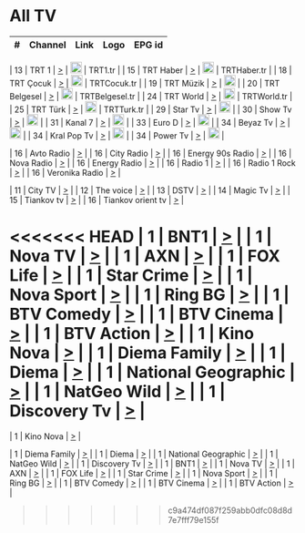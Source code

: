 <h1>All TV</h1>

| #   | Channel        | Link  | Logo | EPG id |
|:---:|:--------------:|:-----:|:----:|:------:|

| 13  | TRT 1            | [>](https://tv-trt1.medya.trt.com.tr/master.m3u8) | <img height="20" src="https://i.imgur.com/j786OLG.png"/> | TRT1.tr |
| 15  | TRT Haber        | [>](https://tv-trthaber.medya.trt.com.tr/master.m3u8) | <img height="20" src="https://i.imgur.com/OVfo8Ab.png"/> | TRTHaber.tr |
| 18  | TRT Çocuk        | [>](https://tv-trtcocuk.medya.trt.com.tr/master.m3u8) | <img height="20" src="https://i.imgur.com/QLFmD6d.png"/> | TRTCocuk.tr |
| 19  | TRT Müzik        | [>](https://tv-trtmuzik.medya.trt.com.tr/master.m3u8) | <img height="20" src="https://i.imgur.com/fIVFCEd.png"/> |
| 20  | TRT Belgesel     | [>](https://tv-trtbelgesel.medya.trt.com.tr/master.m3u8) | <img height="20" src="https://i.imgur.com/MGO87pe.png"/> | TRTBelgesel.tr |
| 24  | TRT World        | [>](https://tv-trtworld.medya.trt.com.tr/master.m3u8) | <img height="20" src="https://i.imgur.com/JEA2xpv.png"/> | TRTWorld.tr |
| 25  | TRT Türk         | [>](https://tv-trtturk.medya.trt.com.tr/master.m3u8) | <img height="20" src="https://i.imgur.com/OSTOQNw.png"/> | TRTTurk.tr |
| 29  | Star Tv   | [>](https://dogus-live.daioncdn.net/startv/startv_360p.m3u8) | <img height="20" src="https://i.imgur.com/IebUZx1.png"/> |
| 30  | Show Tv     | [>](https://ciner-live.daioncdn.net/showtv/showtv.m3u8) | <img height="20" src="https://i.imgur.com/IebUZx1.png"/> |
| 31  | Kanal 7     | [>](https://kanal7-live.daioncdn.net/kanal7/kanal7.m3u8) | <img height="20" src="https://i.imgur.com/IebUZx1.png"/> |
| 33  | Euro D    | [>](https://www.youtube.com/user/KanalD/live) | <img height="20" src="https://i.imgur.com/IebUZx1.png"/> |
| 34  | Beyaz Tv     | [>](https://beyaztv-live.daioncdn.net/beyaztv/beyaztv.m3u8) | <img height="20" src="https://i.imgur.com/IebUZx1.png"/> |
| 34  | Kral Pop Tv     | [>](https://www.youtube.com/watch?v=GuFTuKoXepw) | <img height="20" src="https://i.imgur.com/IebUZx1.png"/> |
| 34  | Power Tv     | [>](https://livetv.powerapp.com.tr/powerTV/powerhd.smil/chunklist.m3u8) | <img height="20" src="https://i.imgur.com/IebUZx1.png"/> |

| 16  | Avto Radio | [>](http://stream.metacast.eu/avtoradio.mp3.m3u) |
| 16  | City Radio | [>](http://stream.metacast.eu/city.aac.m3u) |
| 16  | Energy 90s Radio | [>](http://stream.metacast.eu/energy-90s.m3u) |
| 16  | Nova Radio | [>](http://stream.metacast.eu/nova.aac.m3u) |
| 16  | Energy Radio | [>](http://stream.metacast.eu/nrj.aac.m3u) |
| 16  | Radio 1 | [>](http://stream.metacast.eu/radio1.aac.m3u) |
| 16  | Radio 1 Rock | [>](http://stream.metacast.eu/radio1rock.aac.m3u) |
| 16  | Veronika Radio | [>](http://stream.metacast.eu/veronika.aac.m3u) |

| 11  | City TV | [>](https://tv.city.bg/play/tshls/citytv/index.m3u8) |
| 12  | The voice | [>](https://bss1.neterra.tv/thevoice/thevoice.m3u8) |
| 13  | DSTV | [>](http://46.249.95.140:8081/hls/data.m3u8) |
| 14  | Magic Tv | [>](https://bss1.neterra.tv/magictv/magictv.m3u8) |
| 15  | Tiankov tv | [>](https://streamer103.neterra.tv/tiankov-folk/live.m3u8) |
| 16  | Tiankov orient tv | [>](https://streamer103.neterra.tv/tiankov-orient/live.m3u8) |

<<<<<<< HEAD
| 1 | BNT1 | [>](https://ymkaya.xyz:30492/tv/bnt1/playlist.m3u8?wmsAuthSign=c2VydmVyX3RpbWU9NS8yNS8yMDI1IDY6NDM6MjUgUE0maGFzaF92YWx1ZT1ob0FVRmtVOCtGUmVPVG1UOWtDVFJRPT0mdmFsaWRtaW51dGVzPTYw) |
| 1 | Nova TV | [>](https://ymkaya.xyz:30492/tv/novatv/playlist.m3u8?wmsAuthSign=c2VydmVyX3RpbWU9NS8yNS8yMDI1IDY6NDM6MzUgUE0maGFzaF92YWx1ZT1MRWVrTnVZd2pNbEZzL2NhM2pFc1ZBPT0mdmFsaWRtaW51dGVzPTYw) |
| 1 | AXN | [>](https://ymkaya.xyz:30492/tv/axn/playlist.m3u8?wmsAuthSign=c2VydmVyX3RpbWU9NS8yNS8yMDI1IDY6NDM6NDUgUE0maGFzaF92YWx1ZT1ST0g5M1ZPTVBqTjBhTWpTQkRFRkxRPT0mdmFsaWRtaW51dGVzPTYw) |
| 1 | FOX Life | [>](https://ymkaya.xyz:30492/tv/foxlife/playlist.m3u8?wmsAuthSign=c2VydmVyX3RpbWU9NS8yNS8yMDI1IDY6NDM6NTUgUE0maGFzaF92YWx1ZT1Pb2cxU29oYkRJcUtXaGxWWXc3QkxRPT0mdmFsaWRtaW51dGVzPTYw) |
| 1 | Star Crime | [>](https://ymkaya.xyz:30492/tv/foxcrime/playlist.m3u8?wmsAuthSign=c2VydmVyX3RpbWU9NS8yNS8yMDI1IDY6NDQ6MDQgUE0maGFzaF92YWx1ZT1sSTlPemNZWEpjMm9uU3RMNE1OaGhRPT0mdmFsaWRtaW51dGVzPTYw) |
| 1 | Nova Sport | [>](https://ymkaya.xyz:30492/tv/novasport/playlist.m3u8?wmsAuthSign=c2VydmVyX3RpbWU9NS8yNS8yMDI1IDY6NDQ6MTQgUE0maGFzaF92YWx1ZT1OZnRraVk4S2NlNmYzUjArVXJPRU13PT0mdmFsaWRtaW51dGVzPTYw) |
| 1 | Ring BG | [>](https://ymkaya.xyz:30492/tv/ringbg/playlist.m3u8?wmsAuthSign=c2VydmVyX3RpbWU9NS8yNS8yMDI1IDY6NDQ6MjQgUE0maGFzaF92YWx1ZT1mNWJYZ0JtMjZWWTN0elNIKzJSYldnPT0mdmFsaWRtaW51dGVzPTYw) |
| 1 | BTV Comedy | [>](https://ymkaya.xyz:30492/tv/btvcomedy/playlist.m3u8?wmsAuthSign=c2VydmVyX3RpbWU9NS8yNS8yMDI1IDY6NDQ6MzMgUE0maGFzaF92YWx1ZT1wdm4zbXVtdE5Qd0lTRU1RUjlCNURBPT0mdmFsaWRtaW51dGVzPTYw) |
| 1 | BTV Cinema | [>](https://ymkaya.xyz:30492/tv/btvcinema/playlist.m3u8?wmsAuthSign=c2VydmVyX3RpbWU9NS8yNS8yMDI1IDY6NDQ6NDMgUE0maGFzaF92YWx1ZT1zamovV1VyQ3R4OVlVbVJQMmNlSEhBPT0mdmFsaWRtaW51dGVzPTYw) |
| 1 | BTV Action | [>](https://ymkaya.xyz:30492/tv/btvaction/playlist.m3u8?wmsAuthSign=c2VydmVyX3RpbWU9NS8yNS8yMDI1IDY6NDQ6NTMgUE0maGFzaF92YWx1ZT1VTk52WHZZRDBOVXFzVEZuUXhjV09BPT0mdmFsaWRtaW51dGVzPTYw) |
| 1 | Kino Nova | [>](https://ymkaya.xyz:30492/tv/kinonova/playlist.m3u8?wmsAuthSign=c2VydmVyX3RpbWU9NS8yNS8yMDI1IDY6NDU6MDMgUE0maGFzaF92YWx1ZT13Y2FEbmFFQWcrK3UwNjg5TW0zRXVnPT0mdmFsaWRtaW51dGVzPTYw) |
| 1 | Diema Family | [>](https://ymkaya.xyz:30492/tv/diemafamily/playlist.m3u8?wmsAuthSign=c2VydmVyX3RpbWU9NS8yNS8yMDI1IDY6NDU6MTMgUE0maGFzaF92YWx1ZT1wVjFrWHJjdXlja21YYm5STDMwZTJRPT0mdmFsaWRtaW51dGVzPTYw) |
| 1 | Diema | [>](https://ymkaya.xyz:30492/tv/diema/playlist.m3u8?wmsAuthSign=c2VydmVyX3RpbWU9NS8yNS8yMDI1IDY6NDU6MjIgUE0maGFzaF92YWx1ZT1nTUNtWndScFNWaWZoTnQrbHZpRXhRPT0mdmFsaWRtaW51dGVzPTYw) |
| 1 | National Geographic | [>](https://ymkaya.xyz:30492/tv/natgeo/playlist.m3u8?wmsAuthSign=c2VydmVyX3RpbWU9NS8yNS8yMDI1IDY6NDU6MzIgUE0maGFzaF92YWx1ZT1JNWZYcWdHOEZ6VFBQZmw4VlhhNGlnPT0mdmFsaWRtaW51dGVzPTYw) |
| 1 | NatGeo Wild | [>](https://ymkaya.xyz:30492/tv/natgeowild/playlist.m3u8?wmsAuthSign=c2VydmVyX3RpbWU9NS8yNS8yMDI1IDY6NDU6NDIgUE0maGFzaF92YWx1ZT1lRmhDZ3dCK1RwTTlpdGdONldMZ05BPT0mdmFsaWRtaW51dGVzPTYw) |
| 1 | Discovery Tv | [>](https://ymkaya.xyz:30492/tv/discovery/playlist.m3u8?wmsAuthSign=c2VydmVyX3RpbWU9NS8yNS8yMDI1IDY6NDU6NTIgUE0maGFzaF92YWx1ZT0yb0h4WHFTd05zV3lqRGZLd09oZy93PT0mdmFsaWRtaW51dGVzPTYw) |
=======


| 1 | Kino Nova | [>](https://ymkaya.xyz:11336/tv/kinonova/playlist.m3u8?wmsAuthSign=c2VydmVyX3RpbWU9MS8yLzIwMjUgNDo0MDoyMCBBTSZoYXNoX3ZhbHVlPWlFS1FrWEtMMVRFM3l5YklUWUJQUHc9PSZ2YWxpZG1pbnV0ZXM9NjA=) |

| 1 | Diema Family | [>](https://ymkaya.xyz:11336/tv/diemafamily/playlist.m3u8?wmsAuthSign=c2VydmVyX3RpbWU9MS8yLzIwMjUgNDo0MDozMCBBTSZoYXNoX3ZhbHVlPUVUaTVKTldvZTF5WVVCM0YwL21kaXc9PSZ2YWxpZG1pbnV0ZXM9NjA=) |
| 1 | Diema | [>](https://ymkaya.xyz:11336/tv/diema/playlist.m3u8?wmsAuthSign=c2VydmVyX3RpbWU9MS8yLzIwMjUgNDo0MDo0MCBBTSZoYXNoX3ZhbHVlPVlYMWVJT2NuUjNpUTBsaytEUFFOS2c9PSZ2YWxpZG1pbnV0ZXM9NjA=) |
| 1 | National Geographic | [>](https://ymkaya.xyz:11336/tv/natgeo/playlist.m3u8?wmsAuthSign=c2VydmVyX3RpbWU9MS8yLzIwMjUgNDo0MTo0MSBBTSZoYXNoX3ZhbHVlPTJQTlVmcG5nYWx0M013eUhGRGxnd0E9PSZ2YWxpZG1pbnV0ZXM9NjA=) |
| 1 | NatGeo Wild | [>](https://ymkaya.xyz:11336/tv/natgeowild/playlist.m3u8?wmsAuthSign=c2VydmVyX3RpbWU9MS8yLzIwMjUgNDo0MTo1MSBBTSZoYXNoX3ZhbHVlPVl1OXZaTTliN0hGWEN3eDBYd1duNkE9PSZ2YWxpZG1pbnV0ZXM9NjA=) |
| 1 | Discovery Tv | [>](https://ymkaya.xyz:11336/tv/discovery/playlist.m3u8?wmsAuthSign=c2VydmVyX3RpbWU9MS8yLzIwMjUgNDo0MjowMSBBTSZoYXNoX3ZhbHVlPWtBQmdLNlY2RmQwWElzMVYzSDJyVkE9PSZ2YWxpZG1pbnV0ZXM9NjA=) |
| 1 | BNT1 | [>](https://ymkaya.xyz:11336/tv/bnt1/playlist.m3u8?wmsAuthSign=c2VydmVyX3RpbWU9MS8yLzIwMjUgNDozODozOCBBTSZoYXNoX3ZhbHVlPVVrMVlRQXpJWlhYeUh6ZFVpSC9NMUE9PSZ2YWxpZG1pbnV0ZXM9NjA=) |
| 1 | Nova TV | [>](https://ymkaya.xyz:11336/tv/novatv/playlist.m3u8?wmsAuthSign=c2VydmVyX3RpbWU9MS8yLzIwMjUgNDozODo0OCBBTSZoYXNoX3ZhbHVlPUVxQjh1a0ZzYkVGZU8zZDFGTzdreVE9PSZ2YWxpZG1pbnV0ZXM9NjA=) |
| 1 | AXN | [>](https://ymkaya.xyz:11336/tv/axn/playlist.m3u8?wmsAuthSign=c2VydmVyX3RpbWU9MS8yLzIwMjUgNDozODo1OCBBTSZoYXNoX3ZhbHVlPUpkWStGY1hkNXhaOVpPZ0thQ0FZL3c9PSZ2YWxpZG1pbnV0ZXM9NjA=) |
| 1 | FOX Life | [>](https://ymkaya.xyz:11336/tv/foxlife/playlist.m3u8?wmsAuthSign=c2VydmVyX3RpbWU9MS8yLzIwMjUgNDozOToxMCBBTSZoYXNoX3ZhbHVlPWt1ZDc1T3AzYlZDTjJnSy9TU0xJZlE9PSZ2YWxpZG1pbnV0ZXM9NjA=) |
| 1 | Star Crime | [>](https://ymkaya.xyz:11336/tv/foxcrime/playlist.m3u8?wmsAuthSign=c2VydmVyX3RpbWU9MS8yLzIwMjUgNDozOToyMCBBTSZoYXNoX3ZhbHVlPXIwVU45Nm9FR1l2enNkTG9TanBxbmc9PSZ2YWxpZG1pbnV0ZXM9NjA=) |
| 1 | Nova Sport | [>](https://ymkaya.xyz:11336/tv/novasport/playlist.m3u8?wmsAuthSign=c2VydmVyX3RpbWU9MS8yLzIwMjUgNDozOTozMCBBTSZoYXNoX3ZhbHVlPXlSZ0UxazVaM0xhSmc0NmR4T0c1T2c9PSZ2YWxpZG1pbnV0ZXM9NjA=) |
| 1 | Ring BG | [>](https://ymkaya.xyz:11336/tv/ringbg/playlist.m3u8?wmsAuthSign=c2VydmVyX3RpbWU9MS8yLzIwMjUgNDozOTo0MCBBTSZoYXNoX3ZhbHVlPTR4aUlFNHVUYWN4enY1WkVuOFZma2c9PSZ2YWxpZG1pbnV0ZXM9NjA=) |
| 1 | BTV Comedy | [>](https://ymkaya.xyz:11336/tv/btvcomedy/playlist.m3u8?wmsAuthSign=c2VydmVyX3RpbWU9MS8yLzIwMjUgNDozOTo1MCBBTSZoYXNoX3ZhbHVlPUtrMTJ2RHNTTUU1RFp1ZkVOdXFSK3c9PSZ2YWxpZG1pbnV0ZXM9NjA=) |
| 1 | BTV Cinema | [>](https://ymkaya.xyz:11336/tv/btvcinema/playlist.m3u8?wmsAuthSign=c2VydmVyX3RpbWU9MS8yLzIwMjUgNDozOTo1OSBBTSZoYXNoX3ZhbHVlPTZWcU9FZW56cG1NM1lrYy8xNE5NeHc9PSZ2YWxpZG1pbnV0ZXM9NjA=) |
| 1 | BTV Action | [>](https://ymkaya.xyz:11336/tv/btvaction/playlist.m3u8?wmsAuthSign=c2VydmVyX3RpbWU9MS8yLzIwMjUgNDo0MDoxMCBBTSZoYXNoX3ZhbHVlPUlDd0ErRkZVWThyMVZwR3c2REdGZ3c9PSZ2YWxpZG1pbnV0ZXM9NjA=) |
>>>>>>> c9a474df087f259abb0dfc08d8d7e7fff79e155f
